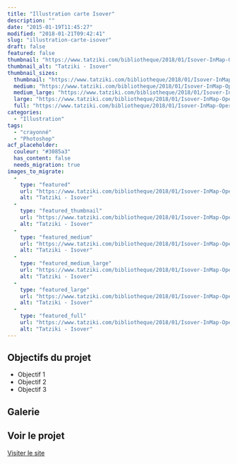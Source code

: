 ```yaml
---
title: "Illustration carte Isover"
description: ""
date: "2015-01-19T11:45:27"
modified: "2018-01-21T09:42:41"
slug: "illustration-carte-isover"
draft: false
featured: false
thumbnail: "https://www.tatziki.com/bibliotheque/2018/01/Isover-InMap-Operations-zoom.jpg"
thumbnail_alt: "Tatziki - Isover"
thumbnail_sizes:
  thumbnail: "https://www.tatziki.com/bibliotheque/2018/01/Isover-InMap-Operations-zoom-150x150.jpg"
  medium: "https://www.tatziki.com/bibliotheque/2018/01/Isover-InMap-Operations-zoom-300x219.jpg"
  medium_large: "https://www.tatziki.com/bibliotheque/2018/01/Isover-InMap-Operations-zoom-768x561.jpg"
  large: "https://www.tatziki.com/bibliotheque/2018/01/Isover-InMap-Operations-zoom-1024x748.jpg"
  full: "https://www.tatziki.com/bibliotheque/2018/01/Isover-InMap-Operations-zoom.jpg"
categories:
  - "Illustration"
tags:
  - "crayonné"
  - "Photoshop"
acf_placeholder:
  couleur: "#3085a3"
  has_content: false
  needs_migration: true
images_to_migrate:
  -
    type: "featured"
    url: "https://www.tatziki.com/bibliotheque/2018/01/Isover-InMap-Operations-zoom.jpg"
    alt: "Tatziki - Isover"
  -
    type: "featured_thumbnail"
    url: "https://www.tatziki.com/bibliotheque/2018/01/Isover-InMap-Operations-zoom-150x150.jpg"
    alt: "Tatziki - Isover"
  -
    type: "featured_medium"
    url: "https://www.tatziki.com/bibliotheque/2018/01/Isover-InMap-Operations-zoom-300x219.jpg"
    alt: "Tatziki - Isover"
  -
    type: "featured_medium_large"
    url: "https://www.tatziki.com/bibliotheque/2018/01/Isover-InMap-Operations-zoom-768x561.jpg"
    alt: "Tatziki - Isover"
  -
    type: "featured_large"
    url: "https://www.tatziki.com/bibliotheque/2018/01/Isover-InMap-Operations-zoom-1024x748.jpg"
    alt: "Tatziki - Isover"
  -
    type: "featured_full"
    url: "https://www.tatziki.com/bibliotheque/2018/01/Isover-InMap-Operations-zoom.jpg"
    alt: "Tatziki - Isover"
---
```


## Objectifs du projet

<!-- TODO: Ajouter les objectifs depuis ACF -->
- Objectif 1
- Objectif 2
- Objectif 3

## Galerie

<!-- TODO: Ajouter les images du projet -->

## Voir le projet

[Visiter le site](https://www.tatziki.com/illustration-carte-isover/)
